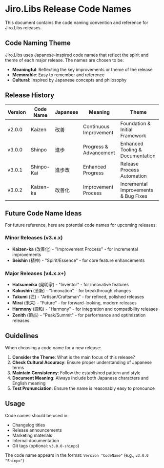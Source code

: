 # Jiro.Libs Release Code Names

This document contains the code naming convention and reference for Jiro.Libs releases.

## Code Naming Theme

Jiro.Libs uses Japanese-inspired code names that reflect the spirit and theme of each major release. The names are chosen to be:

- **Meaningful**: Reflecting the key improvements or theme of the release
- **Memorable**: Easy to remember and reference
- **Cultural**: Inspired by Japanese concepts and philosophy

## Release History

| Version | Code Name | Japanese | Meaning | Theme |
|---------|-----------|----------|---------|--------|
| v2.0.0 | Kaizen | 改善 | Continuous Improvement | Foundation & Initial Framework |
| v3.0.0 | Shinpo | 進歩 | Progress & Advancement | Enhanced Tooling & Documentation |
| v3.0.1 | Shinpo-Kai | 進歩改 | Enhanced Progress | Release Process Automation |
| v3.0.2 | Kaizen-ka | 改善化 | Improvement Process | Incremental Improvements & Bug Fixes |

## Future Code Name Ideas

For future reference, here are potential code names for upcoming releases:

### Minor Releases (v3.x.x)

- **Kaizen-ka** (改善化) - "Improvement Process" - for incremental improvements
- **Seishin** (精神) - "Spirit/Essence" - for core feature enhancements

### Major Releases (v4.x.x+)

- **Hatsumeika** (発明家) - "Inventor" - for innovative features
- **Kakushin** (革新) - "Innovation" - for breakthrough changes
- **Takumi** (匠) - "Artisan/Craftsman" - for refined, polished releases
- **Mirai** (未来) - "Future" - for forward-looking, modern releases
- **Harmony** (調和) - "Harmony" - for integration and compatibility releases
- **Zenith** (頂点) - "Peak/Summit" - for performance and optimization releases

## Guidelines

When choosing a code name for a new release:

1. **Consider the Theme**: What is the main focus of this release?
2. **Check Cultural Accuracy**: Ensure proper understanding of Japanese terms
3. **Maintain Consistency**: Follow the established pattern and style
4. **Document Meaning**: Always include both Japanese characters and English meaning
5. **Test Pronunciation**: Ensure the name is reasonably easy to pronounce

## Usage

Code names should be used in:

- Changelog titles
- Release announcements
- Marketing materials
- Internal documentation
- Git tags (optional: `v3.0.0-shinpo`)

The code name appears in the format: `Version "CodeName"` (e.g., `v3.0.0 "Shinpo"`)
